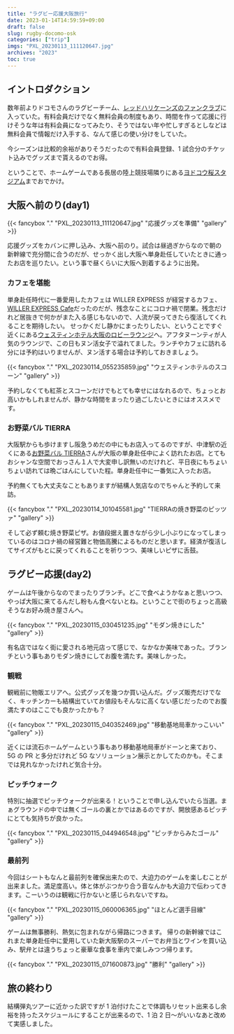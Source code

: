```yaml
---
title: "ラグビー応援大阪旅行"
date: 2023-01-14T14:59:59+09:00
draft: false
slug: rugby-docomo-osk
categories: ["trip"]
imgs: "PXL_20230113_111120647.jpg"
archives: "2023"
toc: true
---
```


## イントロダクション

数年前よりドコモさんのラグビーチーム、[レッドハリケーンズのファンクラブ](https://docomo-rugby.jp/fanclub/)に入っていた。有料会員だけでなく無料会員の制度もあり、時間を作って応援に行けそうな年は有料会員になってみたり、そうではない年や忙しすぎるとしなどは無料会員で情報だけ入手する、なんて感じの使い分けをしていた。

今シーズンは比較的余裕がありそうだったので有料会員登録、1 試合分のチケット込みでグッズまで貰えるのでお得。

ということで、ホームゲームである長居の陸上競技場隣りにある[ヨドコウ桜スタジアム](https://docomo-rugby.jp/map/detail.html?id=640)までおでかけ。

## 大阪へ前のり(day1)

{{< fancybox "." "PXL_20230113_111120647.jpg" "応援グッズを準備" "gallery" >}}

応援グッズをカバンに押し込み、大阪へ前のり。試合は昼過ぎからなので朝の新幹線で充分間に合うのだが、せっかく出し大阪へ単身赴任していたときに通ったお店を巡りたい。という事で昼くらいに大阪へ到着するように出発。

### カフェを堪能

単身赴任時代に一番愛用したカフェは WILLER EXPRESS が経営するカフェ、[WILLER EXPRESS Cafe](https://cafe.willer.co.jp)だったのだが、残念なことにコロナ禍で閉業。残念だけれど居抜きで何かがまた入る感じもないので、人流が戻ってきたら復活してくれることを期待したい。
せっかくだし静かにまったりしたい、ということですぐ近くにある[ウェスティンホテル大阪のロビーラウンジ](https://lobbylounge.westinosaka.com)へ。アフタヌーンティが人気のラウンジで、この日もヌン活女子で溢れてました。ランチやカフェに訪れる分には予約はいりませんが、ヌン活する場合は予約しておきましょう。

{{< fancybox "." "PXL_20230114_055235859.jpg" "ウェスティンホテルのスコーン" "gallery" >}}

予約しなくても紅茶とスコーンだけでもとても幸せにはなれるので、ちょっとお高いかもしれませんが、静かな時間をまったり過ごしたいときにはオススメです。

### お野菜バル TIERRA

大阪駅からも歩けますし阪急うめだの中にもお店入ってるのですが、中津駅の近くにある[お野菜バル TIERRA](http://sou2013.co.jp)さんが大阪の単身赴任中によく訪れたお店。とてもおシャンな空間でおっさん１人で大変申し訳無いのだけれど、平日夜にもちょいちょい訪れては晩ごはんにしていた程。単身赴任中に一番気に入ったお店。

予約無くても大丈夫なこともありますが結構人気店なのでちゃんと予約して来訪。

{{< fancybox "." "PXL_20230114_101045581.jpg" "TIERRAの焼き野菜のピッツァ" "gallery" >}}

そして必ず頼む焼き野菜ピザ。お値段据え置きながら少し小ぶりになってしまっているのはコロナ禍の経営難と物価高騰によるものだと思います。経済が復活してサイズがもとに戻ってくれることを祈りつつ、美味しいピザに舌鼓。

## ラグビー応援(day2)

ゲームは午後からなのでまったりブランチ。どこで食べようかなぁと思いつつ、やっぱ大阪に来てるんだし粉もん食べないとね。ということで街のちょっと高級そうなお好み焼き屋さんへ。

{{< fancybox "." "PXL_20230115_030451235.jpg" "モダン焼きにした" "gallery" >}}

有名店ではなく街に愛される地元店って感じで、なかなか美味であった。ブランチという事もありモダン焼きにしてお腹を満たす。美味しかった。

### 観戦

観戦前に物販エリアへ。公式グッズを幾つか買い込んだ。グッズ販売だけでなく、キッチンカーも結構出ていてお値段もそんなに高くない感じだったのでお腹満たすのはここでも良かったかも？

{{< fancybox "." "PXL_20230115_040352469.jpg" "移動基地局車かっこいい" "gallery" >}}

近くには流石ホームゲームという事もあり移動基地局車がドーンと来ており、5G の PR と多分だけれど 5G なソリューション展示とかしてたのかも。そこまでは見れなかったけれど気合十分。

### ピッチウォーク

特別に抽選でピッチウォークが出来る！ということで申し込んでいたら当選。まぁグラウンドの中では無くゴールの裏とかではあるのですが、開放感あるピッチにとても気持ちが良かった。

{{< fancybox "." "PXL_20230115_044946548.jpg" "ピッチからみたゴール" "gallery" >}}

### 最前列

今回はシートもなんと最前列を確保出来たので、大迫力のゲームを楽しむことが出来ました。満足度高い。体と体がぶつかり合う音なんかも大迫力で伝わってきます。こーいうのは観戦に行かないと感じられないですね。

{{< fancybox "." "PXL_20230115_060006365.jpg" "ほとんど選手目線" "gallery" >}}

ゲームは無事勝利、熱気に包まれながら帰路につきます。
帰りの新幹線ではこれまた単身赴任中に愛用していた新大阪駅のスーパーでお弁当とワインを買い込み、駅弁とは違うちょっと豪華な食事を車内で楽しみつつ帰ります。

{{< fancybox "." "PXL_20230115_071600873.jpg" "勝利" "gallery" >}}

## 旅の終わり

結構弾丸ツアーに近かった訳ですが 1 泊付けたことで体調もリセット出来るし余裕を持ったスケジュールにすることが出来るので、1 泊 2 日〜がいいなあと改めて実感しました。
